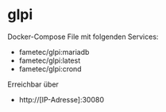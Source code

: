# glpi

Docker-Compose File mit folgenden Services:
- fametec/glpi:mariadb
- fametec/glpi:latest
- fametec/glpi:crond

Erreichbar über
- http://[IP-Adresse]:30080
